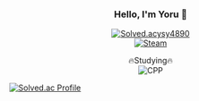 <div align="center">

### Hello, I'm Yoru 👋
[![Solved.acysy4890](http://mazassumnida.wtf/api/mini/generate_badge?boj=ysy4890)](https://solved.ac/ysy4890)   
[![Steam](https://img.shields.io/badge/Steam-000000.svg?&style=for-the-badge&logo=Steam&logoColor=White)](https://steamcommunity.com/profiles/76561198127959375/)

🔥Studying🔥   
![CPP](https://img.shields.io/badge/CPP-00599C.svg?&style=for-the-badge&logo=cplusplus&logoColor=White)

  
</div>


[![Solved.ac Profile](http://mazassumnida.wtf/api/v2/generate_badge?boj=ysy4890)](https://solved.ac/ysy4890/)
